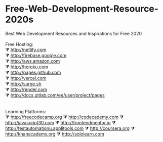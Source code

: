 # Free-Web-Development-Resource-2020s
Best Web Development Resources and Inspirations for Free 2020
<br>
<br>
Free Hosting:
<br>
⧩ http://netlify.com <br>
⧩ http://firebase.google.com <br>
⧩ http://aws.amazon.com <br>
⧩ http://heroku.com <br>
⧩ http://pages.github.com <br>
⧩ http://vercel.com <br>
⧩ http://surge.sh <br>
⧩ http://render.com <br>
⧩ http://docs.gitlab.com/ee/user/project/pages
<br>
<br>
<br>
Learning Platforms:
<br>
⧩ http://freecodecamp.org
⧩ http://codecademy.com
⧩ http://javascript30.com
⧩ http://frontendmentor.io
⧩ http://testautomationu.applitools.com
⧩ http://coursera.org
⧩ http://khanacademy.org
⧩ http://sololearn.com 
